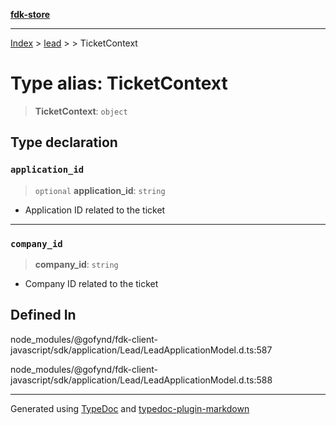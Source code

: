 [**fdk-store**](../../../README.md)
***

[Index](../../../API.md) > [lead](../../README.md) > [<internal>](../README.md) > TicketContext

# Type alias: TicketContext

> **TicketContext**: `object`

## Type declaration

### `application_id`

> `optional` **application\_id**: `string`

- Application ID related to the ticket

***

### `company_id`

> **company\_id**: `string`

- Company ID related to the ticket

## Defined In

node\_modules/@gofynd/fdk-client-javascript/sdk/application/Lead/LeadApplicationModel.d.ts:587

node\_modules/@gofynd/fdk-client-javascript/sdk/application/Lead/LeadApplicationModel.d.ts:588

***
Generated using [TypeDoc](https://typedoc.org/) and [typedoc-plugin-markdown](https://www.npmjs.com/package/typedoc-plugin-markdown)
